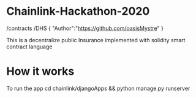 # Chainlink-Hackathon-2020

/contracts
/DHS
{
  "Author":"https://github.com/oasisMystre"
}

This is a decentralize public Insurance implemented with solidity 
smart contract language

How it works
=====================
To run the app
cd chainlink/djangoApps && python manage.py runserver